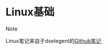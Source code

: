 # Linux基础

> [!NOTE]
> Linux笔记来自于dselegent的[Github笔记](https://github.com/dselegent/Learning-Notes/tree/master/Linux)